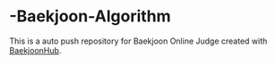 # -Baekjoon-Algorithm
This is a auto push repository for Baekjoon Online Judge created with [BaekjoonHub](https://github.com/BaekjoonHub/BaekjoonHub).
